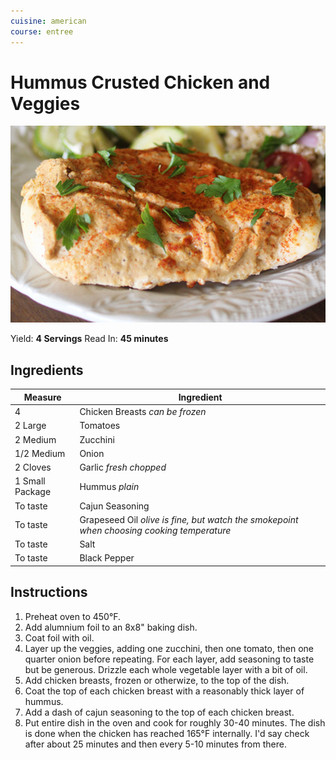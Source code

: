 ```yaml
---
cuisine: american
course: entree
---
```


# Hummus Crusted Chicken and Veggies

![Photo](../_images/hummus-crusted-chicken-and-veggies.jpg)

Yield: **4 Servings**
Read In: **45 minutes**

## Ingredients

Measure|Ingredient
---|---
4|Chicken Breasts *can be frozen*
2 Large|Tomatoes
2 Medium|Zucchini
1/2 Medium|Onion
2 Cloves|Garlic *fresh chopped*
1 Small Package|Hummus *plain*
To taste|Cajun Seasoning
To taste|Grapeseed Oil *olive is fine, but watch the smokepoint when choosing cooking temperature*
To taste|Salt
To taste|Black Pepper

## Instructions

1. Preheat oven to 450°F.
2. Add alumnium foil to an 8x8" baking dish.
3. Coat foil with oil.
4. Layer up the veggies, adding one zucchini, then one tomato, then one quarter onion before repeating. For each layer, add seasoning to taste but be generous. Drizzle each whole vegetable layer with a bit of oil.
5. Add chicken breasts, frozen or otherwize, to the top of the dish.
6. Coat the top of each chicken breast with a reasonably thick layer of hummus.
7. Add a dash of cajun seasoning to the top of each chicken breast.
8. Put entire dish in the oven and cook for roughly 30-40 minutes. The dish is done when the chicken has reached 165°F internally. I'd say check after about 25 minutes and then every 5-10 minutes from there.